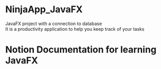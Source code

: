 # NinjaApp_JavaFX
JavaFX project with a connection to database<br>
It is a productivity application to help you keep track of your tasks 
# Notion Documentation for learning JavaFX

